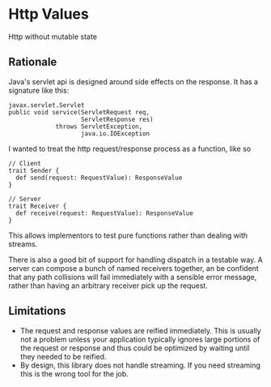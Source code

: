 # Http Values
Http without mutable state

## Rationale
Java's servlet api is designed around side effects on the response.
It has a signature like this:

    javax.servlet.Servlet
    public void service(ServletRequest req,
                        ServletResponse res)
                 throws ServletException,
                        java.io.IOException

I wanted to treat the http request/response process as a function, like so

    // Client
    trait Sender {
      def send(request: RequestValue): ResponseValue
    }

    // Server
    trait Receiver {
      def receive(request: RequestValue): ResponseValue
    }

This allows implementors to test pure functions rather than dealing with streams.

There is also a good bit of support for handling dispatch in a testable way.
A server can compose a bunch of named receivers together, an be confident that any path collisions will fail immediately with a sensible error message, rather than having an arbitrary receiver pick up the request.  

## Limitations
- The request and response values are reified immediately.
  This is usually not a problem unless your application typically ignores large portions of the request or response and thus could be optimized by waiting until they needed to be reified.
- By design, this library does not handle streaming.
  If you need streaming this is the wrong tool for the job.
